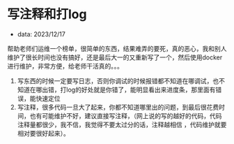  
# 写注释和打log

- data: 2023/12/17

帮助老师们运维一个榜单，很简单的东西，结果难弄的要死，真的恶心，我和别人维护了很长时间也没有搞好，还是最后大一的又重新写了一个，然后使用docker进行维护，非常方便，给老师干活真的。。。

1. 写东西的时候一定要写日志，否则你调试的时候报错都不知道在哪调试，也不知道在哪出错，打log的好处就是你错了，能明显看出来进度条，那里面有错误，能快速定位
2. 写注释，很多代码一旦大了起来，你都不知道哪里出的问题，到最后很花费时间，也有可能维护不好，建议直接写注释，（网上说的写的越好的代码，代码注释量都很少，我不信，我觉得不要太过分的话，注释越相信 ，代码维护就要相对要很好起来）。
